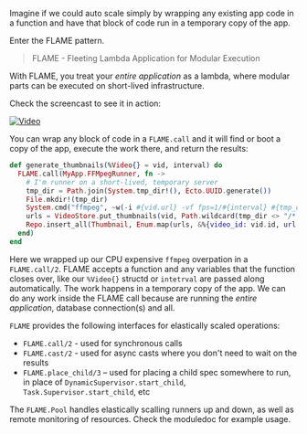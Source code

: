 Imagine if we could auto scale simply by wrapping any existing app code in a function and have that block of code run in a temporary copy of the app.

Enter the FLAME pattern.

> FLAME - Fleeting Lambda Application for Modular Execution

With FLAME, you treat your *entire application* as a lambda, where modular parts can be executed on short-lived infrastructure.

Check the screencast to see it in action:

[![Video](https://img.youtube.com/vi/l1xt_rkWdic/maxresdefault.jpg)](https://www.youtube.com/watch?v=l1xt_rkWdic)

You can wrap any block of code in a `FLAME.call` and it will find or boot a copy of the app, execute the work there, and return the results:

```elixir
def generate_thumbnails(%Video{} = vid, interval) do
  FLAME.call(MyApp.FFMpegRunner, fn ->
    # I'm runner on a short-lived, temporary server
    tmp_dir = Path.join(System.tmp_dir!(), Ecto.UUID.generate())
    File.mkdir!(tmp_dir)
    System.cmd("ffmpeg", ~w(-i #{vid.url} -vf fps=1/#{interval} #{tmp_dir}/%02d.png))
    urls = VideoStore.put_thumbnails(vid, Path.wildcard(tmp_dir <> "/*.png"))
    Repo.insert_all(Thumbnail, Enum.map(urls, &%{video_id: vid.id, url: url}))
  end)
end
```

Here we wrapped up our CPU expensive `ffmpeg` overpation in a `FLAME.call/2`. FLAME accepts a function and any variables that the function closes over, like our `%Video{}` structd or `intetrval` are passed along automatically. The work happens in a temporary copy of the app. We can do any work inside the FLAME call because are running the *entire application*, database connection(s) and all.

`FLAME` provides the following interfaces for elastically scaled operations:
  * `FLAME.call/2` - used for synchronous calls
  * `FLAME.cast/2` - used for async casts where you don't need to wait on the results
  * `FLAME.place_child/3` – used for placing a child spec somewhere to run, in place of `DynamicSupervisor.start_child`, `Task.Supervisor.start_child`, etc

The `FLAME.Pool` handles elastically scalling runners up and down, as well as remote monitoring of resources. Check the moduledoc for example usage.
